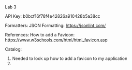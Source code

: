 Lab 3

API Key: b0bcf16f78f4e42826a910428b5a38cc

Formatters:
JSON Formatting:
https://jsonlint.com/

References:
How to add a Favicon:
https://www.w3schools.com/html/html_favicon.asp

Catalog:

1. Needed to look up how to add a favicon to my application
2.
